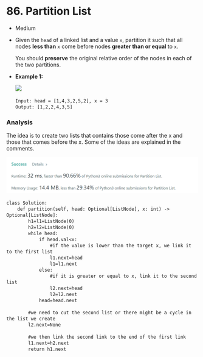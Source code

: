 # 86. Partition List

* Medium
*   Given the `head` of a linked list and a value `x`, partition it such that all nodes **less than** `x` come before nodes **greater than or equal** to `x`.

    You should **preserve** the original relative order of the nodes in each of the two partitions.
*   **Example 1:**

    ![](https://assets.leetcode.com/uploads/2021/01/04/partition.jpg)

    ```
    Input: head = [1,4,3,2,5,2], x = 3
    Output: [1,2,2,4,3,5]
    ```



### Analysis&#x20;

The idea is to create two lists that contains those come after the x and those that comes before the x. Some of the ideas are explained in the comments.&#x20;

![](<../../.gitbook/assets/image (3) (1) (1).png>)

```
class Solution:
    def partition(self, head: Optional[ListNode], x: int) -> Optional[ListNode]:
        h1=l1=ListNode(0)
        h2=l2=ListNode(0)
        while head:
            if head.val<x:
                #if the value is lower than the target x, we link it to the first list 
                l1.next=head
                l1=l1.next
            else:
                #if it is greater or equal to x, link it to the second list 
                l2.next=head
                l2=l2.next
            head=head.next
            
        #we need to cut the second list or there might be a cycle in the list we create
        l2.next=None
        
        #we then link the second link to the end of the first link
        l1.next=h2.next
        return h1.next
```
